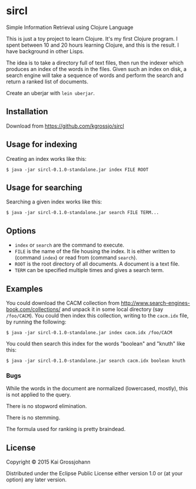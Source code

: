 # sircl

Simple Information Retrieval using Clojure Language

This is just a toy project to learn Clojure.  It's my first Clojure
program.  I spent between 10 and 20 hours learning Clojure, and this
is the result.  I have background in other Lisps.

The idea is to take a directory full of text files, then run the
indexer which produces an index of the words in the files.  Given such
an index on disk, a search engine will take a sequence of words and
perform the search and return a ranked list of documents.

Create an uberjar with `lein uberjar`.

## Installation

Download from https://github.com/kgrossjo/sircl

## Usage for indexing

Creating an index works like this:

    $ java -jar sircl-0.1.0-standalone.jar index FILE ROOT

## Usage for searching

Searching a given index works like this:

    $ java -jar sircl-0.1.0-standalone.jar search FILE TERM...

## Options

* `index` or `search` are the command to execute.
* `FILE` is the name of the file housing the index.
  It is either written to (command `index`) or read
  from (command `search`).
* `ROOT` is the root directory of all documents.
  A document is a text file.
* `TERM` can be specified multiple times and gives a
  search term.

## Examples

You could download the CACM collection from
http://www.search-engines-book.com/collections/ and unpack it in some
local directory (say `/foo/CACM`).  You could then index this
collection, writing to the `cacm.idx` file, by running the following:

    $ java -jar sircl-0.1.0-standalone.jar index cacm.idx /foo/CACM

You could then search this index for the words "boolean" and "knuth"
like this:

    $ java -jar sircl-0.1.0-standalone.jar search cacm.idx boolean knuth

### Bugs

While the words in the document are normalized (lowercased, mostly),
this is not applied to the query.

There is no stopword elimination.

There is no stemming.

The formula used for ranking is pretty braindead.


## License

Copyright © 2015 Kai Grossjohann

Distributed under the Eclipse Public License either version 1.0 or (at
your option) any later version.

